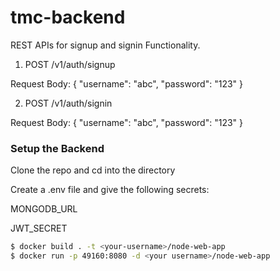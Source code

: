 # tmc-backend

REST APIs for signup and signin Functionality.
1) POST /v1/auth/signup

Request Body:
{
  "username": "abc",
  "password": "123"
}

2) POST /v1/auth/signin

Request Body:
{
  "username": "abc",
  "password": "123"
}

### Setup the Backend

Clone the repo and cd into the directory

Create a .env file and give the following secrets:

MONGODB_URL

JWT_SECRET

```bash
$ docker build . -t <your-username>/node-web-app
$ docker run -p 49160:8080 -d <your username>/node-web-app
```
